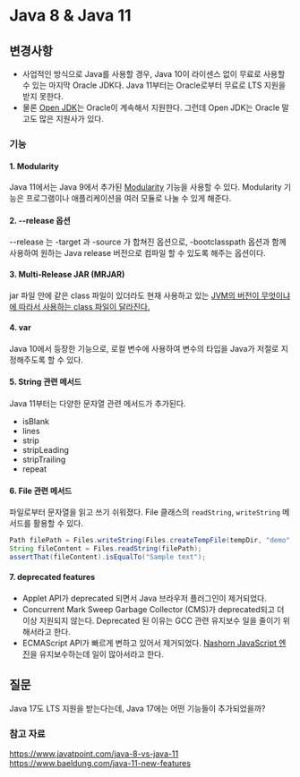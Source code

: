 # Java 8 & Java 11

## 변경사항

* 사업적인 방식으로 Java를 사용할 경우, Java 10이 라이센스 없이 무료로 사용할 수 있는 마지막 Oracle JDK다. Java 11부터는 Oracle로부터 무료로 LTS 지원을 받지 못한다.
* 물론 [Open JDK](https://jdk.java.net/)는 Oracle이 계속해서 지원한다. 그런데 Open JDK는 Oracle 말고도 많은 지원사가 있다.

### 기능
#### 1. Modularity

Java 11에서는 Java 9에서 추가된 [Modularity](https://www.baeldung.com/java-9-modularity) 기능을 사용할 수 있다. Modularity 기능은 프로그램이나 애플리케이션을 여러 모듈로 나눌 수 있게 해준다.

#### 2. --release 옵션

--release 는 -target 과 -source 가 합쳐진 옵션으로, -bootclasspath 옵션과 함께 사용하여 원하는 Java release 버전으로 컴파일 할 수 있도록 해주는 옵션이다.

#### 3. Multi-Release JAR (MRJAR)

jar 파일 안에 같은 class 파일이 있더라도 현재 사용하고 있는 [JVM의 버전이 무엇이냐에 따라서 사용하는 class 파일이 달라진다.](https://www.baeldung.com/java-multi-release-jar)

#### 4. var 

Java 10에서 등장한 기능으로, 로컬 변수에 사용하여 변수의 타입을 Java가 저절로 지정해주도록 할 수 있다.

#### 5. String 관련 메서드

Java 11부터는 다양한 문자열 관련 메서드가 추가된다.

* isBlank
* lines
* strip
* stripLeading
* stripTrailing
* repeat

#### 6. File 관련 메서드

파일로부터 문자열을 읽고 쓰기 쉬워졌다. File 클래스의 `readString`, `writeString` 메서드를 활용할 수 있다.
```java
Path filePath = Files.writeString(Files.createTempFile(tempDir, "demo", ".txt"), "Sample text");
String fileContent = Files.readString(filePath);
assertThat(fileContent).isEqualTo("Sample text");
```

#### 7. deprecated features
* Applet API가 deprecated 되면서 Java 브라우저 플러그인이 제거되었다.
* Concurrent Mark Sweep Garbage Collector (CMS)가 deprecated되고 더 이상 지원되지 않는다. Deprecated 된 이유는 GCC 관련 유지보수 일을 줄이기 위해서라고 한다.
* ECMAScript API가 빠르게 변하고 있어서 제거되었다. [Nashorn JavaScript 엔진](https://en.wikipedia.org/wiki/Nashorn_(JavaScript_engine))을 유지보수하는데 일이 많아서라고 한다.


## 질문
Java 17도 LTS 지원을 받는다는데, Java 17에는 어떤 기능들이 추가되었을까?

### 참고 자료
https://www.javatpoint.com/java-8-vs-java-11
https://www.baeldung.com/java-11-new-features
